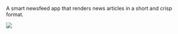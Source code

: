 A smart newsfeed app that renders news articles in a short and crisp format.

![](NewsAnytime/app/src/main/res/drawable/background_img_1.jpg)
